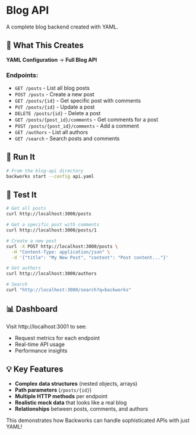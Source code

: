 # Blog API

A complete blog backend created with YAML.

## 🎯 What This Creates

**YAML Configuration** → **Full Blog API**

### Endpoints:
- `GET /posts` - List all blog posts
- `POST /posts` - Create a new post
- `GET /posts/{id}` - Get specific post with comments
- `PUT /posts/{id}` - Update a post
- `DELETE /posts/{id}` - Delete a post
- `GET /posts/{post_id}/comments` - Get comments for a post
- `POST /posts/{post_id}/comments` - Add a comment
- `GET /authors` - List all authors
- `GET /search` - Search posts and comments

## 🚀 Run It

```bash
# From the blog-api directory
backworks start --config api.yaml
```

## 🧪 Test It

```bash
# Get all posts
curl http://localhost:3000/posts

# Get a specific post with comments
curl http://localhost:3000/posts/1

# Create a new post
curl -X POST http://localhost:3000/posts \
  -H "Content-Type: application/json" \
  -d '{"title": "My New Post", "content": "Post content..."}'

# Get authors
curl http://localhost:3000/authors

# Search
curl "http://localhost:3000/search?q=backworks"
```

## 📊 Dashboard

Visit http://localhost:3001 to see:
- Request metrics for each endpoint
- Real-time API usage
- Performance insights

## 💡 Key Features

- **Complex data structures** (nested objects, arrays)
- **Path parameters** (`/posts/{id}`)
- **Multiple HTTP methods** per endpoint
- **Realistic mock data** that looks like a real blog
- **Relationships** between posts, comments, and authors

This demonstrates how Backworks can handle sophisticated APIs with just YAML!
